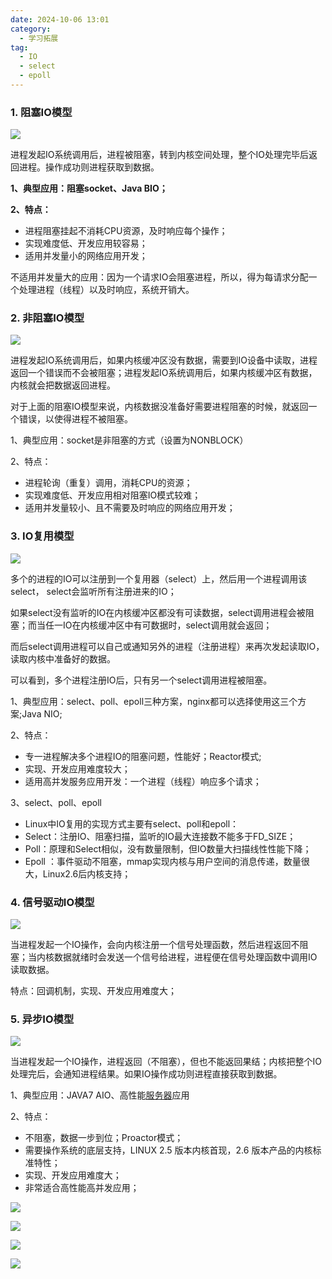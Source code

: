 ```yaml
---
date: 2024-10-06 13:01
category:
  - 学习拓展
tag:
  - IO
  - select
  - epoll
---
```


### **1. 阻塞IO模型**

![](@Img_IO/2024-07-08-17-29-41-image.png)

进程发起IO系统调用后，进程被阻塞，转到内核空间处理，整个IO处理完毕后返回进程。操作成功则进程获取到数据。

**1、典型应用：阻塞socket、Java BIO；**

**2、特点：**

- 进程阻塞挂起不消耗CPU资源，及时响应每个操作；
- 实现难度低、开发应用较容易；
- 适用并发量小的网络应用开发；

不适用并发量大的应用：因为一个请求IO会阻塞进程，所以，得为每请求分配一个处理进程（线程）以及时响应，系统开销大。

### **2. 非阻塞IO模型**

![](@Img_IO/2024-07-08-17-29-47-image.png)

进程发起IO系统调用后，如果内核缓冲区没有数据，需要到IO设备中读取，进程返回一个错误而不会被阻塞；进程发起IO系统调用后，如果内核缓冲区有数据，内核就会把数据返回进程。

对于上面的阻塞IO模型来说，内核数据没准备好需要进程阻塞的时候，就返回一个错误，以使得进程不被阻塞。

1、典型应用：socket是非阻塞的方式（设置为NONBLOCK）

2、特点：

- 进程轮询（重复）调用，消耗CPU的资源；
- 实现难度低、开发应用相对阻塞IO模式较难；
- 适用并发量较小、且不需要及时响应的网络应用开发；

### 3. **IO复用模型**

![](@Img_IO/2024-07-08-17-29-56-image.png)

多个的进程的IO可以注册到一个复用器（select）上，然后用一个进程调用该select， select会监听所有注册进来的IO；

如果select没有监听的IO在内核缓冲区都没有可读数据，select调用进程会被阻塞；而当任一IO在内核缓冲区中有可数据时，select调用就会返回；

而后select调用进程可以自己或通知另外的进程（注册进程）来再次发起读取IO，读取内核中准备好的数据。

可以看到，多个进程注册IO后，只有另一个select调用进程被阻塞。

1、典型应用：select、poll、epoll三种方案，nginx都可以选择使用这三个方案;Java NIO;

2、特点：

- 专一进程解决多个进程IO的阻塞问题，性能好；Reactor模式;
- 实现、开发应用难度较大；
- 适用高并发服务应用开发：一个进程（线程）响应多个请求；

3、select、poll、epoll

- Linux中IO复用的实现方式主要有select、poll和epoll：
- Select：注册IO、阻塞扫描，监听的IO最大连接数不能多于FD_SIZE；
- Poll：原理和Select相似，没有数量限制，但IO数量大扫描线性性能下降；
- Epoll ：事件驱动不阻塞，mmap实现内核与用户空间的消息传递，数量很大，Linux2.6后内核支持；

### 4. **信号驱动IO模型**

![](@Img_IO/2024-07-08-17-53-52-image.png)

当进程发起一个IO操作，会向内核注册一个信号处理函数，然后进程返回不阻塞；当内核数据就绪时会发送一个信号给进程，进程便在信号处理函数中调用IO读取数据。

特点：回调机制，实现、开发应用难度大；

### 5. **异步IO模型**

![](@Img_IO/2024-07-08-17-30-06-image.png)

当进程发起一个IO操作，进程返回（不阻塞），但也不能返回果结；内核把整个IO处理完后，会通知进程结果。如果IO操作成功则进程直接获取到数据。

1、典型应用：JAVA7 AIO、高性能[服务器](https://cloud.tencent.com/act/pro/promotion-cvm?from_column=20065&from=20065)应用

2、特点：

- 不阻塞，数据一步到位；Proactor模式；
- 需要操作系统的底层支持，LINUX 2.5 版本内核首现，2.6 版本产品的内核标准特性；
- 实现、开发应用难度大；
- 非常适合高性能高并发应用；

![](@Img_IO/2024-07-08-17-56-27-image.png)

![](@Img_IO/2024-07-08-17-31-21-image.png)

![](@Img_IO/2024-07-08-18-09-13-image.png)

![](@Img_IO/2024-07-09-09-23-09-image.png)
